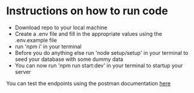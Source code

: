 # Instructions on how to run code

* Download repo to your local machine
* Create a .env file and fill in the appropriate values using the .env.example file
* run 'npm i' in your terminal
* Before you do anything else run 'node setup/setup' in your terminal to seed your database with some dummy data
* You can now run 'npm run start:dev' in your terminal to startup your server 

You can test the endpoints using the postman documentation [here](https://documenter.getpostman.com/view/22751768/2s8Z76uU8e)

